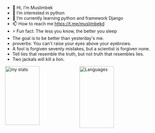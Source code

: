 - 👋 Hi, I’m Muslimbek
- 👀 I’m interested in python
- 🌱 I’m currently learning python and framework Django
- 📫 How to reach me https://t.me/muslimbekd
- ⚡ Fun fact: The less you know, the better you sleep
- The goal is to be better than yesterday's me.
- proverbs: You can't raise your eyes above your eyebrows.
- A fool is forgiven seventy mistakes, but a scientist is forgiven none.
- Tell lies that resemble the truth, but not truth that resembles lies.
- Two jackals will kill a lion.
  
<!---
BahromkulovMuslimbek/BahromkulovMuslimbek is a ✨ special ✨ repository because its `README.md` (this file) appears on your GitHub profile.
You can click the Preview link to take a look at your changes.
--->




<img alt="my stats" align="left" width="47%" height = "190" src="https://github-readme-stats.vercel.app/api?username=BahromkulovMuslimbek&show_icons=true"/>

<img alt= "Languages" align="left" width="47%" height = "200" src="https://github-readme-stats.vercel.app/api/top-langs/?username=BahromkulovMuslimbek&layout=compact"/>

